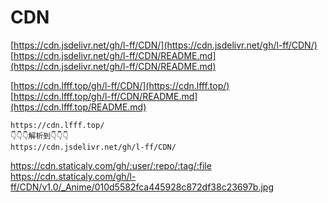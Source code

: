 # CDN

[https://cdn.jsdelivr.net/gh/l-ff/CDN/](https://cdn.jsdelivr.net/gh/l-ff/CDN/)
[https://cdn.jsdelivr.net/gh/l-ff/CDN/README.md](https://cdn.jsdelivr.net/gh/l-ff/CDN/README.md)

[https://cdn.lfff.top/gh/l-ff/CDN/](https://cdn.lfff.top/)
[https://cdn.lfff.top/gh/l-ff/CDN/README.md](https://cdn.lfff.top/README.md)

```
https://cdn.lfff.top/
👇👇👇解析到👇👇👇
https://cdn.jsdelivr.net/gh/l-ff/CDN/
```


https://cdn.staticaly.com/gh/:user/:repo/:tag/:file
https://cdn.staticaly.com/gh/l-ff/CDN/v1.0/_Anime/010d5582fca445928c872df38c23697b.jpg

